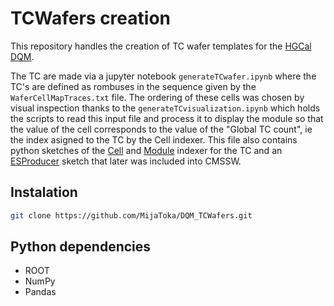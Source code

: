 # TCWafers creation
This repository handles the creation of TC wafer templates for the [HGCal DQM](https://gitlab.cern.ch/hgcal-dpg/hgcal-comm).

The TC are made via a jupyter notebook `generateTCwafer.ipynb` where the TC's are defined as rombuses in the sequence given by the `WaferCellMapTraces.txt` file. The ordering of these cells was chosen by visual inspection thanks to the `generateTCvisualization.ipynb` which holds the scripts to read this input file and process it to display the module so that the value of the cell corresponds to the value of the "Global TC count", ie the index asigned to the TC by the Cell indexer.
This file also contains python sketches of the [Cell](https://github.com/MijaToka/cmssw/blob/dev/trggmapping_hgcal_up2date/CondFormats/HGCalObjects/interface/HGCalMappingCellIndexerTrigger.h) and [Module](https://github.com/MijaToka/cmssw/blob/dev/trggmapping_hgcal_up2date/CondFormats/HGCalObjects/interface/HGCalMappingModuleIndexerTrigger.h) indexer for the TC and an [ESProducer](https://github.com/MijaToka/cmssw/blob/dev/trggmapping_hgcal_up2date/Geometry/HGCalMapping/plugins/HGCalMappingTriggerESProducer.cc) sketch that later was included into CMSSW.

## Instalation
```bash
git clone https://github.com/MijaToka/DQM_TCWafers.git
```
## Python dependencies
- ROOT
- NumPy
- Pandas
